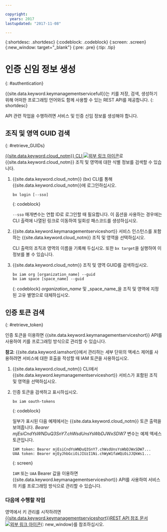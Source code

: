 ```yaml
---

copyright:
  years: 2017
lastupdated: "2017-11-08"

---
```


{:shortdesc: .shortdesc}
{:codeblock: .codeblock}
{:screen: .screen}
{:new_window: target="_blank"}
{:pre: .pre}
{:tip: .tip}

# 인증 신임 정보 생성
{: #authentication}

{{site.data.keyword.keymanagementservicefull}}는 키를 저장, 검색, 생성하기 위해 어떠한 프로그래밍 언어와도 함께 사용할 수 있는 REST API를 제공합니다.
{: shortdesc}

API 관련 작업을 수행하려면 서비스 및 인증 신임 정보를 생성해야 합니다.

## 조직 및 영역 GUID 검색
{: #retrieve_GUIDs}

[{{site.data.keyword.cloud_notm}} CLI ![외부 링크 아이콘](../../icons/launch-glyph.svg "외부 링크 아이콘")](https://console.bluemix.net/docs/cli/reference/bluemix_cli/index.html#getting-started)로 {{site.data.keyword.cloud_notm}} 조직 및 영역에 대한 식별 정보를 검색할 수 있습니다.

1. {{site.data.keyword.cloud_notm}} (bx) CLI를 통해 {{site.data.keyword.cloud_notm}}에 로그인하십시오. 

    ```
    bx login [--sso]
    ```
    {: codeblock}

    `--sso` 매개변수는 연합 ID로 로그인할 때 필요합니다. 이 옵션을 사용하는 경우에는 CLI 출력에 나열된 링크로 이동하여 일회성 패스코드를 생성하십시오.

2. {{site.data.keyword.keymanagementserviceshort}}
서비스 인스턴스를 포함하는 {{site.data.keyword.cloud_notm}} 조직
및 영역을 선택하십시오.

    CLI 출력의 조직과 영역의 이름을 기록해 두십시오. 또한 `bx target`을 실행하여 이 정보를 볼 수 있습니다.

3. {{site.data.keyword.cloud_notm}} 조직 및 영역 GUID를
검색하십시오.

    ```
    bx iam org [organization_name] --guid
    bx iam space [space_name] --guid
    ```
    {: codeblock}
    _organization_name_ 및 _space_name_을 조직 및 영역에 지정된 고유 별명으로 대체하십시오.

## 인증 토큰 검색
{: #retrieve_token}

인증 토큰을 이용하면 {{site.data.keyword.keymanagementserviceshort}} API를 사용하여 키를 프로그래밍 방식으로 관리할 수 있습니다.

**참고**: {{site.data.keyword.iamshort}}에서 관리하는 세부 단위의 액세스 제어를 사용하려면 서비스에 대한 호출을 작성할 때 IAM 토큰을 사용하십시오. 

1. {{site.data.keyword.cloud_notm}} CLI에서 {{site.data.keyword.keymanagementserviceshort}} 서비스가 포함된 조직 및 영역을 선택하십시오.

2. 인증 토큰을 검색하고 표시하십시오.

    ```
    bx iam oauth-tokens
    ```
    {: codeblock}

    일부가 표시된 다음 예제에서는 {{site.data.keyword.cloud_notm}} 토큰 출력을 보여줍니다. _Bearer mjEsiCndYsWNDuQ3SnY7.chWsdUnsYsWbDJWxSDW7_ 변수는 예제 액세스 토큰입니다.

    ```
    IAM token: Bearer mjEsiCndYsWNDuQ3SnY7.chWsdUnsYsWbDJWxSDW7...
    UAA token: Bearer mjEyJhbGciOiJIUzI1Ni.chWyW1faWQiOiJJQkWs1...
    ```
    {: screen}

    `IAM` 또는 `UAA` Bearer 값을 이용하면 {{site.data.keyword.keymanagementserviceshort}} API를 사용하여 서비스의 키를 프로그래밍 방식으로 관리할 수 있습니다.

### 다음에 수행할 작업

영역에서 키 관리를 시작하려면 [{{site.data.keyword.keymanagementserviceshort}}REST API 참조 문서 ![외부 링크 아이콘](../../icons/launch-glyph.svg "외부 링크 아이콘")](https://console.ng.bluemix.net/apidocs/639){: new_window}를 참조하십시오.
